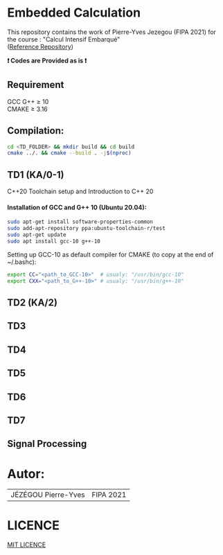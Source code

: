 # Embedded Calculation
This repository contains the work of Pierre-Yves Jezegou (FIPA 2021) for the course : "Calcul Intensif Embarqué"  
([Reference Repository](https://gitlab.ensta-bretagne.fr/reynetol/embedded-computation))

__:exclamation: Codes are Provided as is :exclamation:__

## Requirement
GCC G++ &#8805; 10  
CMAKE &#8805; 3.16

## Compilation:

```bash
cd <TD_FOLDER> && mkdir build && cd build
cmake ../. && cmake --build . -j$(nproc)
```

## TD1 (KA/0-1)

C++20 Toolchain setup and Introduction to C++ 20

#### Installation of GCC and G++ 10 (Ubuntu 20.04):
```bash
sudo apt-get install software-properties-common
sudo add-apt-repository ppa:ubuntu-toolchain-r/test
sudo apt-get update
sudo apt install gcc-10 g++-10
```
Setting up GCC-10 as default compiler for CMAKE (to copy at the end of ~/.bashc):
```bash
export CC="<path_to_GCC-10>"  # usualy: "/usr/bin/gcc-10"
export CXX="<path_to_G++-10>" # usualy: "/usr/bin/g++-10"
```

## TD2 (KA/2)

## TD3

## TD4

## TD5

## TD6

## TD7

## Signal Processing

# Autor:
<table>
  <tr>
    <td>JÉZÉGOU Pierre-Yves</td>
    <td>FIPA 2021</td>
  </tr>
</table>

# LICENCE
[MIT LICENCE](./LICENCE.md)
